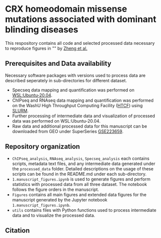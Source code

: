 # CRX homeodomain missense mutations associated with dominant blinding diseases
This respository contains all code and selected processed data necessary to reproduce figures in "" by [Zheng et al.](https://doi.org/10.7554/eLife.87147.1)

## Prerequisites and Data availability
Necessary software packages with versions used to process data are described seperately in sub-directories for different dataset. 
- Specseq data mapping and quantification was performed on [WSL:Ubuntu-20.04](https://docs.microsoft.com/en-us/windows/wsl/).
- ChIPseq and RNAseq data mapping and quantification was performed on the WashU High Throughput Computing Facility ([HTCF](https://htcf.wustl.edu/docs/)) using [SLURM](https://slurm.schedmd.com/documentation.html).
- Further processing of intermediate data and visualization of processed data was performed on WSL:Ubuntu-20.04.
- Raw data and additional processed data for this manuscript can be downloaded from GEO under SuperSeries [GSE223659](https://www.ncbi.nlm.nih.gov/geo/query/acc.cgi?acc=GSE223659).

## Repository organization
- `ChIPseq_analysis`, `RNAseq_analysis`, `Specseq_analysis` each contains scripts, metadata text files, and any intermediate data generated under the `processed_data` folder. Detailed descriptions on the usage of these scripts can be found in the README.md under each sub-directory.
- `1.manuscript_figures.ipynb` is used to generate figures and perform statistics with processed data from all three dataset. The notebook follows the figure orders in the manuscript.
- `Figures` contains all main figures and extended data figures for the manuscript generated by the Jupyter notebook `1.manuscript_figures.ipynb`.
- `utils` contains files with Python functions used to process intermediate data and to visualize the processed data.

## Citation
